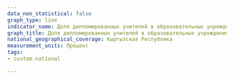 ```yaml
---
data_non_statistical: false
graph_type: line
indicator_name: Доля дипломированных учителей в образовательных учреждениях
graph_title: Доля дипломированных учителей в образовательных учреждениях
national_geographical_coverage: Кыргызская Республика
measurement_units: Процент
tags:
- custom.national

---
```

